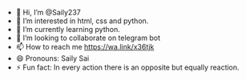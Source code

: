 - 👋 Hi, I’m @Saily237
- 👀 I’m interested in html, css and python.
- 🌱 I’m currently learning python.
- 💞️ I’m looking to collaborate on telegram bot 
- 📫 How to reach me https://wa.link/x36tjk
- 😄 Pronouns: Saily Sai
- ⚡ Fun fact: In every action there is an opposite but equally reaction.

<!---
Saily237/Saily237 is a ✨ special ✨ repository because its `README.md` (this file) appears on your GitHub profile.
You can click the Preview link to take a look at your changes.
--->
